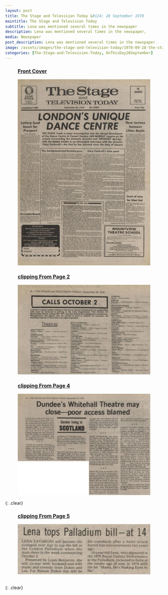 ```yaml
---
layout: post
title: The Stage and Television Today &#124; 28 September 1978
maintitle: The Stage and Television Today
subtitle: Lena was mentioned several times in the newspaper
description: Lena was mentioned several times in the newspaper,
media: Newspaper
post_description: Lena was mentioned several times in the newspaper.
image: /assets/images/the-stage-and-television-today/1978-09-28-the-stage-and-television-today-fc.png
categories: [The-Stage-and-Television-Today, OnThisDay28September]
---
```


<figure class="fig1">
<figcaption>
<h3 id="front-cover"><a href="#front-cover">Front Cover</a></h3>
</figcaption>
<a href="/assets/images/the-stage-and-television-today/1978-09-28-the-stage-and-television-today-fc.png"><img src="/assets/images/the-stage-and-television-today/1978-09-28-the-stage-and-television-today-fc.png" class="full-width zoom-in"></a>
</figure>

<figure class="fig2">
<figcaption>
<h3 id="clipping-2"><a href="#clipping-2">clipping From Page 2</a></h3>
</figcaption>
<a href="/assets/images/the-stage-and-television-today/1978-09-28-the-stage-and-television-today-page-2-clipping.png"><img src="/assets/images/the-stage-and-television-today/1978-09-28-the-stage-and-television-today-page-2-clipping.png" class="full-width zoom-in"></a>
<figcaption>
<h3 id="clipping-4"><a href="#clipping-4">clipping From Page 4</a></h3>
</figcaption>
<a href="/assets/images/the-stage-and-television-today/1978-09-28-the-stage-and-television-today-page-4-clipping.png"><img src="/assets/images/the-stage-and-television-today/1978-09-28-the-stage-and-television-today-page-4-clipping.png" class="full-width zoom-in"></a>
</figure>

{: .clear}

<figure class="fig3">
<figcaption>
<h3 id="clipping-5"><a href="#clipping-5">clipping From Page 5</a></h3>
</figcaption>
<a href="/assets/images/the-stage-and-television-today/1978-09-28-the-stage-and-television-today-page-5-clipping.png"><img src="/assets/images/the-stage-and-television-today/1978-09-28-the-stage-and-television-today-page-5-clipping.png" class="full-width zoom-in"></a>
</figure>

<br />{: .clear}

